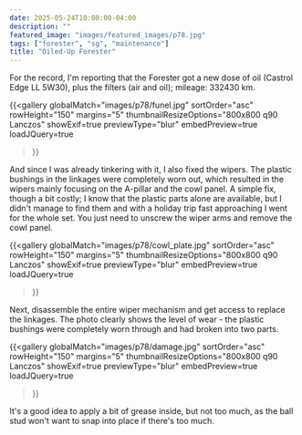 ```yaml
---
date: 2025-05-24T10:00:00-04:00
description: ""
featured_image: "images/featured_images/p78.jpg"
tags: ["forester", "sg", "maintenance"]
title: "Oiled-Up Forester"
---
```


For the record, I'm reporting that the Forester got a new dose of oil (Castrol
Edge LL 5W30), plus the filters (air and oil); mileage: 332430 km.

{{<gallery
    globalMatch="images/p78/funel.jpg"
    sortOrder="asc"
    rowHeight="150"
    margins="5"
    thumbnailResizeOptions="800x800 q90 Lanczos"
    showExif=true
    previewType="blur"
    embedPreview=true
    loadJQuery=true
>}}

And since I was already tinkering with it, I also fixed the wipers. The plastic
bushings in the linkages were completely worn out, which resulted in the wipers
mainly focusing on the A-pillar and the cowl panel. A simple fix, though a bit
costly; I know that the plastic parts alone are available, but I didn't manage
to find them and with a holiday trip fast approaching I went for the whole set.
You just need to unscrew the wiper arms and remove the cowl panel.

{{<gallery
    globalMatch="images/p78/cowl_plate.jpg"
    sortOrder="asc"
    rowHeight="150"
    margins="5"
    thumbnailResizeOptions="800x800 q90 Lanczos"
    showExif=true
    previewType="blur"
    embedPreview=true
    loadJQuery=true
>}}

Next, disassemble the entire wiper mechanism and get access to replace the
linkages. The photo clearly shows the level of wear - the plastic bushings were
completely worn through and had broken into two parts.

{{<gallery
    globalMatch="images/p78/damage.jpg"
    sortOrder="asc"
    rowHeight="150"
    margins="5"
    thumbnailResizeOptions="800x800 q90 Lanczos"
    showExif=true
    previewType="blur"
    embedPreview=true
    loadJQuery=true
>}}

It's a good idea to apply a bit of grease inside, but not too much, as the ball
stud won't want to snap into place if there's too much.
